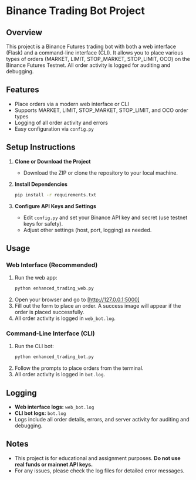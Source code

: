 # Binance Trading Bot Project

## Overview
This project is a Binance Futures trading bot with both a web interface (Flask) and a command-line interface (CLI). It allows you to place various types of orders (MARKET, LIMIT, STOP_MARKET, STOP_LIMIT, OCO) on the Binance Futures Testnet. All order activity is logged for auditing and debugging.

## Features
- Place orders via a modern web interface or CLI
- Supports MARKET, LIMIT, STOP_MARKET, STOP_LIMIT, and OCO order types
- Logging of all order activity and errors
- Easy configuration via `config.py`

## Setup Instructions

1. **Clone or Download the Project**
   - Download the ZIP or clone the repository to your local machine.

2. **Install Dependencies**
   ```bash
   pip install -r requirements.txt
   ```

3. **Configure API Keys and Settings**
   - Edit `config.py` and set your Binance API key and secret (use testnet keys for safety).
   - Adjust other settings (host, port, logging) as needed.

## Usage

### Web Interface (Recommended)
1. Run the web app:
   ```bash
   python enhanced_trading_web.py
   ```
2. Open your browser and go to [http://127.0.0.1:5000]
3. Fill out the form to place an order. A success image will appear if the order is placed successfully.
4. All order activity is logged in `web_bot.log`.

### Command-Line Interface (CLI)
1. Run the CLI bot:
   ```bash
   python enhanced_trading_bot.py
   ```
2. Follow the prompts to place orders from the terminal.
3. All order activity is logged in `bot.log`.

## Logging
- **Web interface logs:** `web_bot.log`
- **CLI bot logs:** `bot.log`
- Logs include all order details, errors, and server activity for auditing and debugging.


## Notes
- This project is for educational and assignment purposes. **Do not use real funds or mainnet API keys.**
- For any issues, please check the log files for detailed error messages.

